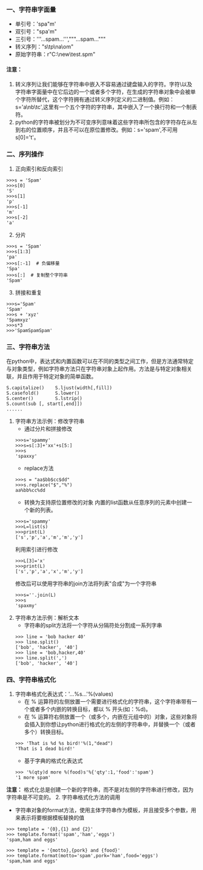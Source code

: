 ### 一、字符串字面量
* 单引号：'spa"m'
* 双引号："spa'm"
* 三引号：'''...spam...''',"""...spam..."""
* 转义序列："s\tp\na\om"
* 原始字符串：r"C:\new\test.spm"
#### 注意：
1. 转义序列让我们能够在字符串中嵌入不容易通过键盘输入的字符。字符\以及字符串字面量中在它后边的一个或者多个字符，在生成的字符串对象中会被单个字符所替代，这个字符拥有通过转义序列定义的二进制值。例如：s='a\nb\tc',这里有一个五个字符的字符串，其中嵌入了一个换行符和一个制表符。
2. python的字符串被划分为不可变序列意味着这些字符串所包含的字符存在从左到右的位置顺序，并且不可以在原位置修改。例如：s='spam',不可用s[0]='t'。
### 二、序列操作
1. 正向索引和反向索引
```
>>>s = 'Spam'
>>>s[0]
'S'
>>>s[1]
'p'
>>>s[-1]
'm'
>>>s[-2]
'a'
```
2. 分片
```
>>>s = 'Spam'
>>>s[1:3]
'pa'
>>>s[:-1]  # 负偏移量
'Spa'
>>>s[:]  # 复制整个字符串
'Spam'
```
3. 拼接和重复
```
>>>s='Spam'
'Spam'
>>>s + 'xyz'
'Spamxyz'
>>>s*3
>>>'SpamSpamSpam'
```
### 三、字符串方法
在python中，表达式和内置函数可以在不同的类型之间工作，但是方法通常特定与对象类型，例如字符串方法只在字符串对象上起作用。方法是与特定对象相关联，并且作用于特定对象的简单函数。
```
S.capitalize()    S.ljust(width[,fill])
S.casefold()      S.lower()
S.center()        S.lstrip()
S.count(sub [, start[,end]])
......
```
1. 字符串方法示例：修改字符串
   * 通过分片和拼接修改
   ```
   >>>s='spammy'
   >>>s=s[:3]+'xx'+s[5:]
   >>>s
   'spaxxy'
   ```
   * replace方法
   ```
   >>>s = "aa$bb$cc$dd"
   >>>s.replace("$","%")
   aa%bb%cc%dd
   ```
   * 转换为支持原位置修改的对象
   内置的list函数从任意序列的元素中创建一个新的列表。
   ```
   >>>s='spammy'
   >>>L=list(s)
   >>>print(L)
   ['s','p','a','m','m','y']
   ```
   利用索引进行修改
   ```
   >>>L[3]='x'
   >>>print(L)
   ['s','p','a','x','m','y']
   ```
   修改后可以使用字符串的join方法将列表"合成"为一个字符串
   ```
   >>>s=''.join(L)
   >>>s
   'spaxmy'
   ```
2. 字符串方法示例：解析文本
   * 字符串的split方法将一个字符从分隔符处分割成一系列字串
   ```
   >>> line = 'bob hacker 40'
   >>> line.split()
   ['bob', 'hacker', '40']
   >>> line = 'bob,hacker,40'
   >>> line.split(',')
   ['bob', 'hacker', '40']
   ```
### 四、字符串格式化
1. 字符串格式化表达式：'...%s...'%(values)
   + 在 % 运算符的左侧放置一个需要进行格式化的字符串，这个字符串带有一个或者多个内嵌的转换目标，都以 % 开头(如：%d)。
   + 在 % 运算符右侧放置一个（或多个，内嵌在元组中的）对象，这些对象将会插入到你想让python进行格式化的左侧的字符串中，并替换一个（或者多个）转换目标。
   ```
   >>> 'That is %d %s bird!'%(1,"dead")
   'That is 1 dead bird!'
   ```
   + 基于字典的格式化表达式
   ```
   >>> '%(qty)d more %(food)s'%{'qty':1,'food':'spam'}
   '1 more spam'
   ```
**注意：** 格式化总是创建一个新的字符串，而不是对左侧的字符串进行修改，因为字符串是不可变的。
2. 字符串格式化方法的调用
   + 字符串对象的format方法，使用主体字符串作为模板，并且接受多个参数，用来表示将要根据模板替换的值
   ```
   >>> template = '{0},{1} and {2}'
   >>> template.format('spam','ham','eggs')
   'spam,ham and eggs'

   >>> template = '{motto},{pork} and {food}'
   >>> template.format(motto='spam',pork='ham',food='eggs')
   'spam,ham and eggs'
   ```
